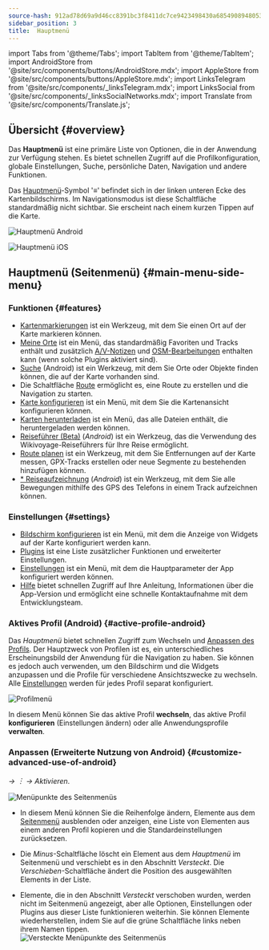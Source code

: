 ```yaml
---
source-hash: 912ad78d69a9d46cc8391bc3f8411dc7ce9423498430a6854908948053c3f739
sidebar_position: 3
title:  Hauptmenü
---
```

import Tabs from '@theme/Tabs';
import TabItem from '@theme/TabItem';
import AndroidStore from '@site/src/components/buttons/AndroidStore.mdx';
import AppleStore from '@site/src/components/buttons/AppleStore.mdx';
import LinksTelegram from '@site/src/components/_linksTelegram.mdx';
import LinksSocial from '@site/src/components/_linksSocialNetworks.mdx';
import Translate from '@site/src/components/Translate.js';




## Übersicht {#overview}

Das **Hauptmenü** ist eine primäre Liste von Optionen, die in der Anwendung zur Verfügung stehen. Es bietet schnellen Zugriff auf die Profilkonfiguration, globale Einstellungen, Suche, persönliche Daten, Navigation und andere Funktionen.

Das [Hauptmenü](../widgets/map-buttons.md#main-menu)-Symbol '&#8801;' befindet sich in der linken unteren Ecke des Kartenbildschirms. Im Navigationsmodus ist diese Schaltfläche standardmäßig nicht sichtbar. Sie erscheint nach einem kurzen Tippen auf die Karte.

<Tabs groupId="operating-systems" queryString="current-os">

<TabItem value="android" label="Android">

![Hauptmenü Android](@site/static/img/menu/main_menu_android.png)

</TabItem>

<TabItem value="ios" label="iOS">

![Hauptmenü iOS](@site/static/img/menu/main_menu_ios.png)

</TabItem>

</Tabs>


## Hauptmenü (Seitenmenü) {#main-menu-side-menu}

### Funktionen {#features}

- [Kartenmarkierungen](../personal/markers.md) ist ein Werkzeug, mit dem Sie einen Ort auf der Karte markieren können.
- [Meine Orte](../personal/myplaces.md) ist ein Menü, das standardmäßig Favoriten und Tracks enthält und zusätzlich [A/V-Notizen](../plugins/audio-video-notes.md) und [OSM-Bearbeitungen](../plugins/osm-editing.md) enthalten kann (wenn solche Plugins aktiviert sind).
- [Suche](../search/index.md) (Android) ist ein Werkzeug, mit dem Sie Orte oder Objekte finden können, die auf der Karte vorhanden sind.
- Die Schaltfläche [Route](../widgets/map-buttons.md#directions) ermöglicht es, eine Route zu erstellen und die Navigation zu starten.
- [Karte konfigurieren](../map/configure-map-menu.md) ist ein Menü, mit dem Sie die Kartenansicht konfigurieren können.
- [Karten herunterladen](../start-with/download-maps.md) ist ein Menü, das alle Dateien enthält, die heruntergeladen werden können.
- [Reiseführer (Beta)](../plan-route/travel-guides.md) (*Android*) ist ein Werkzeug, das die Verwendung des Wikivoyage-Reiseführers für Ihre Reise ermöglicht.
- [Route planen](../plan-route/create-route.md) ist ein Werkzeug, mit dem Sie Entfernungen auf der Karte messen, GPX-Tracks erstellen oder neue Segmente zu bestehenden hinzufügen können.
- [* Reiseaufzeichnung](../plugins/trip-recording.md) (*Android*) ist ein Werkzeug, mit dem Sie alle Bewegungen mithilfe des GPS des Telefons in einem Track aufzeichnen können.

### Einstellungen {#settings}

- [Bildschirm konfigurieren](../widgets/configure-screen.md) ist ein Menü, mit dem die Anzeige von Widgets auf der Karte konfiguriert werden kann.
- [Plugins](../plugins/index.md#configure-plugin) ist eine Liste zusätzlicher Funktionen und erweiterter Einstellungen.
- [Einstellungen](../personal/global-settings.md) ist ein Menü, mit dem die Hauptparameter der App konfiguriert werden können.
- [Hilfe](./first-steps.md#offline-help) bietet schnellen Zugriff auf Ihre Anleitung, Informationen über die App-Version und ermöglicht eine schnelle Kontaktaufnahme mit dem Entwicklungsteam.

### Aktives Profil (Android) {#active-profile-android}

Das *Hauptmenü* bietet schnellen Zugriff zum Wechseln und [Anpassen des Profils](../personal/profiles.md). Der Hauptzweck von Profilen ist es, ein unterschiedliches Erscheinungsbild der Anwendung für die Navigation zu haben. Sie können es jedoch auch verwenden, um den Bildschirm und die Widgets anzupassen und die Profile für verschiedene Ansichtszwecke zu wechseln. Alle [Einstellungen](../personal/profiles.md) werden für jedes Profil separat konfiguriert.

![Profilmenü](@site/static/img/menu/profile_menu.png)

In diesem Menü können Sie das aktive Profil **wechseln**, das aktive Profil **konfigurieren** (Einstellungen ändern) oder alle Anwendungsprofile **verwalten**.


### Anpassen (Erweiterte Nutzung von Android) {#customize-advanced-use-of-android}

*<Translate android="true" ids="shared_string_menu,configure_profile,ui_customization,shared_string_drawer"/> →  &#65049; → Aktivieren*.  

![Menüpunkte des Seitenmenüs](@site/static/img/settings/drawer_menu_correct.png)  

- In diesem Menü können Sie die Reihenfolge ändern, Elemente aus dem [Seitenmenü](../personal/profiles.md#drawer) ausblenden oder anzeigen, eine Liste von Elementen aus einem anderen Profil kopieren und die Standardeinstellungen zurücksetzen.  

- Die *Minus*-Schaltfläche löscht ein Element aus dem *Hauptmenü* im Seitenmenü und verschiebt es in den Abschnitt *Versteckt*. Die *Verschieben*-Schaltfläche ändert die Position des ausgewählten Elements in der Liste.  

- Elemente, die in den Abschnitt *Versteckt* verschoben wurden, werden nicht im Seitenmenü angezeigt, aber alle Optionen, Einstellungen oder Plugins aus dieser Liste funktionieren weiterhin. Sie können Elemente wiederherstellen, indem Sie auf die grüne Schaltfläche links neben ihrem Namen tippen.  
    ![Versteckte Menüpunkte des Seitenmenüs](@site/static/img/settings/drawer_menu_hidden_items.png)